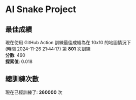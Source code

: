 
# AI Snake Project

## **最佳成績**
現在使用 GitHub Action 訓練最佳成績為在 10x10 的地圖情況下  
(時間 2024-11-26 21:44:17) 第 **801** 次訓練  
**分數**: 460  
**探索值**: 0.018

## 總訓練次數
現在已經訓練了: **260000** 次

